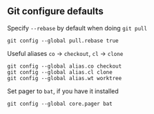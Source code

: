 ## Git configure defaults

Specify `--rebase` by default when doing `git pull`

```
git config --global pull.rebase true
```

Useful aliases `co` -> `checkout`, `cl` -> `clone`

```
git config --global alias.co checkout
git config --global alias.cl clone
git config --global alias.wt worktree
```

Set pager to `bat`, if you have it installed
```
git config --global core.pager bat
```

